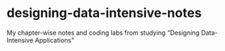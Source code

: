 # designing-data-intensive-notes
My chapter-wise notes and coding labs from studying “Designing Data-Intensive Applications"
